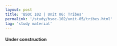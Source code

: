 ```yaml
---
layout: post
title: 'BSOC 102 | Unit 06: Tribes'
permalink: '/study/bsoc-102/unit-05/tribes.html'
tag: 'study material'
---
```


#### Under construction